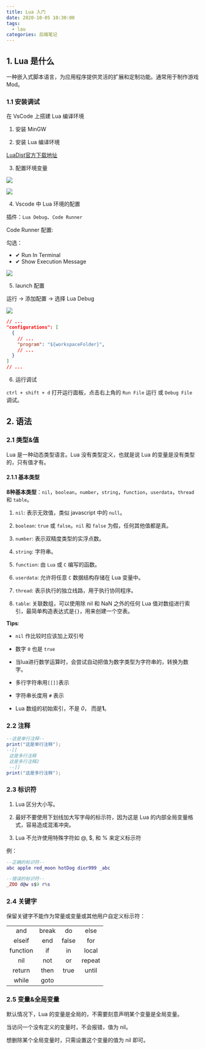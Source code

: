 ```yaml
---
title: Lua 入门
date: 2020-10-05 10:30:00
tags:
  - lau
categories: 后端笔记
---
```


## 1. Lua 是什么

一种嵌入式脚本语言，为应用程序提供灵活的扩展和定制功能。通常用于制作游戏 Mod。

### 1.1 安装调试

在 VsCode 上搭建 Lua 编译环境

1. 安装 MinGW

2. 安装 Lua 编译环境

  [LuaDist官方下载地址](http://luadist.org/)

3. 配置环境变量

  ![](/images/lua/lua-path1.jpg)

  ![](/images/lua/lua-path2.jpg)

4. Vscode 中 Lua 环境的配置

  插件：`Lua Debug`、`Code Runner`

  Code Runner 配置:

  勾选： 
  - ✔ Run In Terminal
  - ✔ Show Execution Message

  ![](/images/lua/runcode-config.jpg)

5. launch 配置

  运行 → 添加配置 → 选择 Lua Debug

  ![](/images/lua/launch.jpg)

  ```json
  // ...
  "configurations": [
    {
      // ...
      "program": "${workspaceFolder}",
      // ...
    }
  ]
  // ...
  ```

  6. 运行调试

  `ctrl + shift + d` 打开运行面板，点击右上角的 `Run File` 运行 或 `Debug File` 调试。

## 2. 语法

### 2.1 类型&值

Lua 是一种动态类型语言。Lua 没有类型定义，也就是说 Lua 的变量是没有类型的，只有值才有。

#### 2.1.1 基本类型

**8种基本类型**：`nil`，`boolean`，`number`，`string`，`function`，`userdata`，`thread` 和 `table`。

1. `nil`: 表示无效值，类似 javascript 中的 `null`。

2. `boolean`: `true` 或 `false`。`nil` 和 `false` 为假，任何其他值都是真。

3. `number`: 表示双精度类型的实浮点数。

4. `string`: 字符串。

5. `function`: 由 `Lua` 或 `C` 编写的函数。

6. `userdata`: 允许将任意 `C` 数据结构存储在 Lua 变量中。

7. `thread`: 表示执行的独立线路，用于执行协同程序。

8. `table`: 关联数组，可以使用除 nil 和 NaN 之外的任何 Lua 值对数组进行索引，最简单构造表达式是`{}`，用来创建一个空表。

**Tips**: 

- `nil` 作比较时应该加上双引号

- 数字 `0` 也是 `true`

- 当lua进行数学运算时，会尝试自动把值为数字类型为字符串的，转换为数字。

- 多行字符串用`[[]]`表示

- 字符串长度用 `#` 表示

- Lua 数组的初始索引，不是 *0*， 而是**1**。

### 2.2 注释

```lua
--这是单行注释--
print("这是单行注释");
--[[
 这是多行注释
 这是多行注释2
 --]]
print("这是多行注释");
```

### 2.3 标识符

1. Lua 区分大小写。

2. 最好不要使用下划线加大写字母的标示符，因为这是 Lua 的内部全局变量格式，容易造成混淆冲突。

3. Lua 不允许使用特殊字符如 @, $, 和 % 来定义标示符

例：

```lua
--正确的标识符--
abc apple red_moon hotDog dior999 _abc

--错误的标识符--
_ZOO d@w s$9 r%s
```

### 2.4 关键字

保留关键字不能作为常量或变量或其他用户自定义标示符：

|  |  |  |  |
| :--: | :--: | :--: | :--: |
| and | break | do | else |
| elseif | end |	false | for |
| function | if | in | local |
| nil | not | or | repeat |
| return | then | true | until |
| while | goto |

### 2.5 变量&全局变量

默认情况下，Lua 的变量是全局的，不需要刻意声明某个变量是全局变量。

当访问一个没有定义的变量时，不会报错，值为 nil。

想删除某个全局变量时，只需设置这个变量的值为 nil 即可。

